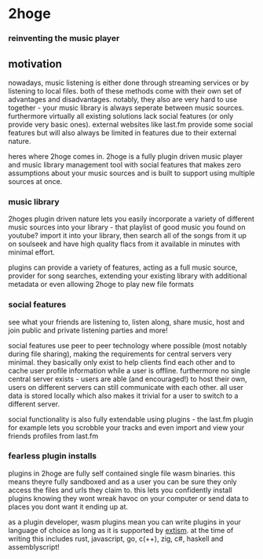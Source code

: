 # 2hoge
### reinventing the music player

## motivation
nowadays, music listening is either done through streaming services or by listening to local files. both of these methods come with their own set of advantages and disadvantages. notably, they also are very hard to use together - your music library is always seperate between music sources. furthermore virtually all existing solutions lack social features (or only provide very basic ones). external websites like last.fm provide some social features but will also always be limited in features due to their external nature.

heres where 2hoge comes in. 2hoge is a fully plugin driven music player and music library management tool with social features that makes zero assumptions about your music sources and is built to support using multiple sources at once.

### music library
2hoges plugin driven nature lets you easily incorporate a variety of different music sources into your library - that playlist of good music you found on youtube? import it into your library, then search all of the songs from it up on soulseek and have high quality flacs from it available in minutes with minimal effort.

plugins can provide a variety of features, acting as a full music source, provider for song searches, extending your existing library with additional metadata or even allowing 2hoge to play new file formats

### social features
see what your friends are listening to, listen along, share music, host and join public and private listening parties and more!

social features use peer to peer technology where possible (most notably during file sharing), making the requirements for central servers very minimal. they basically only exist to help clients find each other and to cache user profile information while a user is offline. furthermore no single central server exists - users are able (and encouraged!) to host their own, users on different servers can still communicate with each other. all user data is stored locally which also makes it trivial for a user to switch to a different server.

social functionality is also fully extendable using plugins - the last.fm plugin for example lets you scrobble your tracks and even import and view your friends profiles from last.fm

### fearless plugin installs
plugins in 2hoge are fully self contained single file wasm binaries. this means theyre fully sandboxed and as a user you can be sure they only access the files and urls they claim to. this lets you confidently install plugins knowing they wont wreak havoc on your computer or send data to places you dont want it ending up at. 

as a plugin developer, wasm plugins mean you can write plugins in your language of choice as long as it is supported by [extism](https://extism.org/). at the time of writing this includes rust, javascript, go, c(++), zig, c#, haskell and assemblyscript!